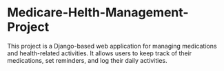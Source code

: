 # Medicare-Helth-Management-Project
This project is a Django-based web application for managing medications and health-related activities. It allows users to keep track of their medications, set reminders, and log their daily activities.
